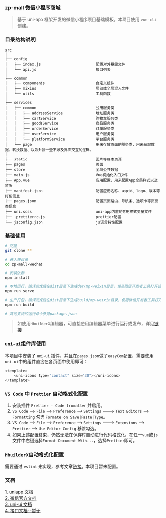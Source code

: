 ### zp-mall 微信小程序商城

> 基于 uni-app 框架开发的微信小程序项目基础模板。本项目使用 `vue-cli` 创建。

### 目录结构说明

```
src
│
├── config
│   ├── index.js                         配置对外暴露文件
│   └── api.js                           接口列表
│
├── common
│   ├── components                       自定义组件
│   ├── mixins                           局部或全局混入文件
│   └── utils                            工具函数
│
├── services
│   ├── common                           公用服务类
│   │   ├── addressService               地址服务类
│   │   ├── cartService                  购物车服务类
│   │   ├── goodsService                 商品服务类
│   │   ├── orderService                 订单服务类
│   │   ├── userService                  用户服务类
│   │   └── platformService              平台服务类
│   └── page                             用来存放页面的服务类，用来获取数据、转换数据、以及封装一些不涉及界面交互的逻辑。
│
├── static                               图片等静态资源
├── pages                                页面
├── store                                全局公共数据
├── main.js                              Vue初始化入口文件
├── App.vue                              应用配置，用来配置App全局样式以及监听
├── manifest.json                        配置应用名称、appid、logo、版本等打包信息
├── pages.json                           配置页面路由、导航条、选项卡等页面类信息
├── uni.scss                             uni-app内置的常用样式变量文件
├── .prettierrc.js                       prettier配置
└── jsconfig.json                        js语言特性配置
```

### 基础使用

```bash
# 克隆
git clone **

# 进入根目录
cd zp-mall-wechat

# 安装依赖
npm install

# 本地运行，编译完成后在dist目录下生成dev/mp-weixin目录，使用微信开发者工具打开该目录
npm run serve

# 生产打包，编译完成后在dist目录下生成build/mp-weixin目录，使用微信开发者工具打开该目录进行上传发布
npm run build

# 其他支持的运行命令参见package.json
```

> 如使用`HbuilderX`编辑器，可直接使用编辑器菜单进行运行或发布，详见[链接](https://uniapp.dcloud.io/quickstart-hx?id=%e8%bf%90%e8%a1%8cuni-app)

### `uni-ui`组件库使用

本项目中安装了 `uni-ui` 插件，并且在`pages.json`做了`easyCom`配置，需要使用`uni-ui`中的组件直接在各页面中使用即可：

```js
<template>
	<uni-icons type="contact" size="30"></uni-icons>
</template>
```

### `VS Code` 中 `Prettier` 自动格式化配置

1. 安装插件 `Prettier - Code fromatter` 并启用。
2. `VS Code` --> `File` --> `Preference` --> `Settings` ---> `Text Editors` --> `Formatting` 勾选 `Formate on Save|Paste|Type`。
3. `VS Code` --> `File` --> `Preference` --> `Settings` ---> `Extensions` --> `Prettier` --> `Use Editor Config` 移除勾选。
4. 如果上述配置结束，仍然无法在保存时自动进行代码格式化，在任一`vue`或`js`文件中右键选择`Format Document With...`，选择`Prettier`即可。

### `HbuilderX`自动格式化配置

需要通过 `eslint` 来实现，参考文章[链接](https://ask.dcloud.net.cn/article/37070)。本项目暂未配置。

### 文档

[1. uniapp 文档](https://uniapp.dcloud.net.cn/)  
[2. 微信官方文档](https://developers.weixin.qq.com/miniprogram/dev/framework/)  
[3. uni-ui 文档](https://ext.dcloud.net.cn/plugin?id=55)  
[4. 接口文档--暂无]()
